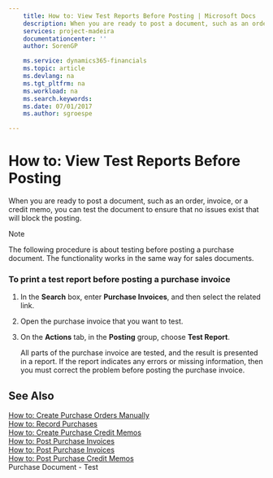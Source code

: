 ```yaml
---
    title: How to: View Test Reports Before Posting | Microsoft Docs
    description: When you are ready to post a document, such as an order, invoice, or a credit memo, you can test the document to ensure that no issues exist that will block the posting.
    services: project-madeira
    documentationcenter: ''
    author: SorenGP

    ms.service: dynamics365-financials
    ms.topic: article
    ms.devlang: na
    ms.tgt_pltfrm: na
    ms.workload: na
    ms.search.keywords:
    ms.date: 07/01/2017
    ms.author: sgroespe

---
```

# How to: View Test Reports Before Posting
When you are ready to post a document, such as an order, invoice, or a credit memo, you can test the document to ensure that no issues exist that will block the posting.  
  
> [!NOTE]  
>  The following procedure is about testing before posting a purchase document. The functionality works in the same way for sales documents.  
  
### To print a test report before posting a purchase invoice  
  
1.  In the **Search** box, enter **Purchase Invoices**, and then select the related link.  
  
2.  Open the purchase invoice that you want to test.  
  
3.  On the **Actions** tab, in the **Posting** group, choose **Test Report**.  
  
     All parts of the purchase invoice are tested, and the result is presented in a report. If the report indicates any errors or missing information, then you must correct the problem before posting the purchase invoice.  
  
## See Also  
 [How to: Create Purchase Orders Manually](../FullExperience/how-to-create-purchase-orders-manually.md)   
 [How to: Record Purchases](../FullExperience/how-to-record-purchases.md)   
 [How to: Create Purchase Credit Memos](../FullExperience/how-to-create-purchase-credit-memos.md)   
 [How to: Post Purchase Invoices](../FullExperience/how-to-post-purchase-invoices.md)   
 [How to: Post Purchase Invoices](../FullExperience/how-to-post-purchase-invoices.md)   
 [How to: Post Purchase Credit Memos](../FullExperience/how-to-post-purchase-credit-memos.md)   
 Purchase Document - Test